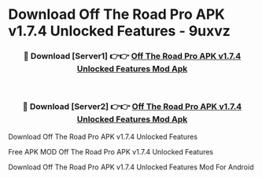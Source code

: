# Download Off The Road Pro APK v1.7.4 Unlocked Features - 9uxvz



<div align="center">
<h3>🔴 Download [Server1] 👉👉 <a href="https://momento.my/?title=Off_The_Road_Pro_APK_v1.7.4_Unlocked_Features">Off The Road Pro APK v1.7.4 Unlocked Features Mod Apk</a></h3><br>

<h3>🔴 Download [Server2] 👉👉 <a href="https://momento.my/?title=Off_The_Road_Pro_APK_v1.7.4_Unlocked_Features">Off The Road Pro APK v1.7.4 Unlocked Features Mod Apk</a></h3>
</div>



Download Off The Road Pro APK v1.7.4 Unlocked Features 

Free APK MOD Off The Road Pro APK v1.7.4 Unlocked Features 

Download Off The Road Pro APK v1.7.4 Unlocked Features Mod For Android
